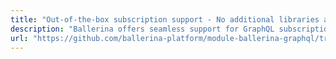 ```yaml
---
title: "Out-of-the-box subscription support - No additional libraries are needed"
description: "Ballerina offers seamless support for GraphQL subscriptions out-of-the-box, eliminating the need for additional libraries like with Apollo. With Ballerina, you can effortlessly integrate systems like Apache Kafka into your GraphQL subscriptions, enhancing real-time data streaming capabilities. This simplifies development, reduces dependencies, and provides a comprehensive solution for building robust GraphQL subscription-based applications."
url: "https://github.com/ballerina-platform/module-ballerina-graphql/tree/master/examples/news_alerts"
---
```

